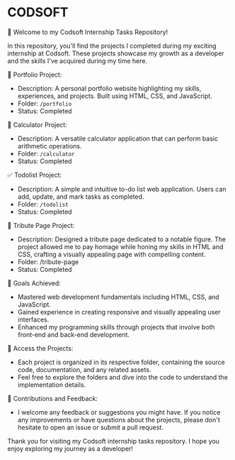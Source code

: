 # CODSOFT

👋 Welcome to my Codsoft Internship Tasks Repository!

In this repository, you'll find the projects I completed during my exciting internship at Codsoft. These projects showcase my growth as a developer and the skills I've acquired during my time here.

📁 Portfolio Project:
- Description: A personal portfolio website highlighting my skills, experiences, and projects. Built using HTML, CSS, and JavaScript.
- Folder: `/portfolio`
- Status: Completed

🧮 Calculator Project:
- Description: A versatile calculator application that can perform basic arithmetic operations. 
- Folder: `/calculator`
- Status: Completed

✅ Todolist Project:
- Description: A simple and intuitive to-do list web application. Users can add, update, and mark tasks as completed. 
- Folder: `/todolist`
- Status: Completed

🌟 Tribute Page Project:

- Description: Designed a tribute page dedicated to a notable figure. The project allowed me to pay homage while honing my skills in HTML and CSS, 
  crafting a visually appealing page with compelling content.
- Folder: /tribute-page
- Status: Completed

🌟 Goals Achieved:
- Mastered web development fundamentals including HTML, CSS, and JavaScript.
- Gained experience in creating responsive and visually appealing user interfaces.
- Enhanced my programming skills through projects that involve both front-end and back-end development.

🔗 Access the Projects:
- Each project is organized in its respective folder, containing the source code, documentation, and any related assets.
- Feel free to explore the folders and dive into the code to understand the implementation details.

🤝 Contributions and Feedback:
- I welcome any feedback or suggestions you might have. If you notice any improvements or have questions about the projects, please don't hesitate to open an issue or submit a pull request.

Thank you for visiting my Codsoft internship tasks repository. I hope you enjoy exploring my journey as a developer!
